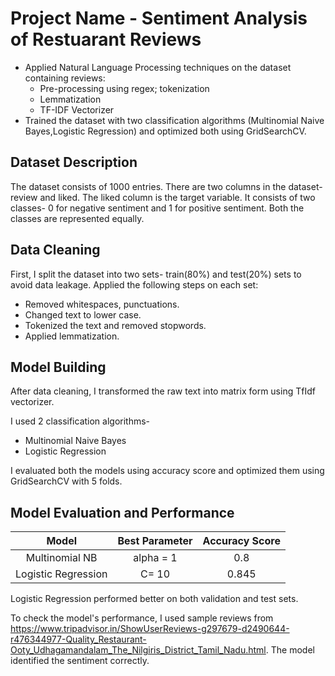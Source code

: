 # Project Name - Sentiment Analysis of Restuarant Reviews

*	Applied Natural Language Processing techniques on the dataset containing reviews:
    * Pre-processing using regex; tokenization
    * Lemmatization
    * TF-IDF Vectorizer     
*	Trained the dataset with two classification algorithms (Multinomial Naive Bayes,Logistic Regression) and optimized both using GridSearchCV. 

## Dataset Description

The dataset consists of 1000 entries. There are two columns in the dataset- review and liked. The liked column is the target variable. It consists of two classes- 0 for negative sentiment and 1 for positive sentiment. Both the classes are represented equally.

## Data Cleaning

First, I split the dataset into two sets- train(80%) and test(20%) sets to avoid data leakage. Applied the following steps on each set:
*  Removed whitespaces, punctuations.
*  Changed text to lower case.
*  Tokenized the text and removed stopwords.
*  Applied lemmatization.

## Model Building

After data cleaning, I transformed the raw text into matrix form using TfIdf vectorizer.

I used 2 classification algorithms-

*  Multinomial Naive Bayes
*  Logistic Regression

I evaluated both the models using accuracy score and optimized them using GridSearchCV with 5 folds.

## Model Evaluation and Performance

|   Model            | Best Parameter | Accuracy Score|
|   :----:           |    :----:      |     :----:    |
| Multinomial NB     | alpha = 1      | 0.8           |
| Logistic Regression| C= 10          | 0.845         |

Logistic Regression performed better on both validation and test sets.

To check the model's performance, I used sample reviews from https://www.tripadvisor.in/ShowUserReviews-g297679-d2490644-r476344977-Quality_Restaurant-Ooty_Udhagamandalam_The_Nilgiris_District_Tamil_Nadu.html. The model identified the sentiment correctly.
